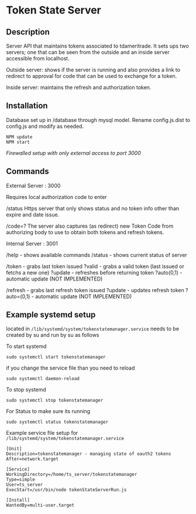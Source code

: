 # Token State Server

## Description

Server API that maintains tokens associated to tdameritrade.  It sets ups two servers; one that can be seen from the outside and an inside server accessible from localhost.

Outside server: shows if the server is running and also provides a link to redirect to approval for code that can be used to exchange for a token.

Inside server: maintains the refresh and authorization token. 


## Installation

Database set up in /database through mysql model.  Rename config.js.dist to config.js and modify as needed.

```
NPM update
NPM start
```

*Firewalled setup with only external access to port 3000*


## Commands

External Server : 3000

Requires local authorization code to enter

/status
Https server that only shows status and no token info other than expire and date issue.

/code=?
The server also captures (as redirect) new Token Code from authorizing body to use to obtain both tokens and refresh tokens.

Internal Server : 3001

/help - shows available commands
/status - shows current status of server

/token - grabs last token issued
?valid - grabs a valid token (last issued or fetchs a new one)
?update - refreshes before returning token
?auto(0,1) - automatic update (NOT IMPLEMENTED)

/refresh - grabs last refresh token issued
?update - updates refresh token
?auto=(0,1) - automatic update (NOT IMPLEMENTED)


## Example systemd setup

located in `/lib/systemd/system/tokenstatemanager.service`
needs to be created by su and run by su as follows

To start systemd
```
sudo systemctl start tokenstatemanager
```

if you change the service file than you need to reload
```
sudo systemctl daemon-reload
```

To stop systemd
```
sudo systemctl stop tokenstatemanager
```

For Status to make sure its running
```
sudo systemctl status tokenstatemanager
```

Example service file setup for `/lib/systemd/system/tokenstatemanager.service`
```
[Unit]
Description=tokenstatemanager - managing state of oauth2 tokens
After=network.target

[Service]
WorkingDirectory=/home/ts_server/tokenstatemanager
Type=simple
User=ts_server
ExecStart=/usr/bin/node tokenStateServerRun.js

[Install]
WantedBy=multi-user.target
```